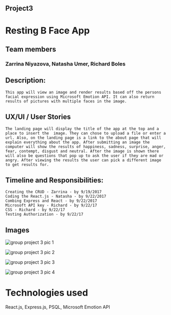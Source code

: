 ## Project3

# Resting B Face App

## Team members 
### Zarrina Niyazova, Natasha Umer, Richard Boles

## Description:
    This app will view an image and render results based off the persons facial expression using Microsoft Emotion API. It can also return results of pictures with multiple faces in the image. 


## UX/UI / User Stories    
    The landing page will display the title of the app at the top and a place to insert the  image. They can chose to upload a file or enter a url. Also, on the landing page is a link to the about page that will explain everything about the app. After submitting an image the computer will show the results of happiness, sadness, surprise, anger, fear, contempt, disgust and neutral. After the image is shown there will also be questions that pop up to ask the user if they are mad or angry. After viewing the results the user can pick a different image to get results for. 

## Timeline and Responsibilities:
    Creating the CRUD - Zarrina - by 9/19/2017
    Coding the React.js - Natasha - by 9/22/2017
    Combing Express and React - by 9/22/2017
    Microsoft API key - Richard - by 9/22/17
    CSS - Richard - by 9/22/17
    Testing Authorization - by 9/22/17

## Images

![group project 3 pic 1](https://user-images.githubusercontent.com/15146933/30602917-029c9430-9d34-11e7-9882-f7a9ef6de60c.JPG)

![group project 3 pic 2](https://user-images.githubusercontent.com/15146933/30602773-98bd47bc-9d33-11e7-86f1-211528a6cea1.JPG)

![group project 3 pic 3](https://user-images.githubusercontent.com/15146933/30602799-aa7c32d8-9d33-11e7-8677-272b9198815b.JPG)

![group project 3 pic 4](https://user-images.githubusercontent.com/15146933/30602821-bb83959e-9d33-11e7-847a-7fa8650508ca.JPG)

# Technologies used
React.js, Express.js, PSQL, Microsoft Emotion API

